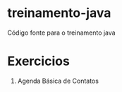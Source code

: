 # treinamento-java
Código fonte para o treinamento java

# Exercicios 
1. Agenda Básica de Contatos

